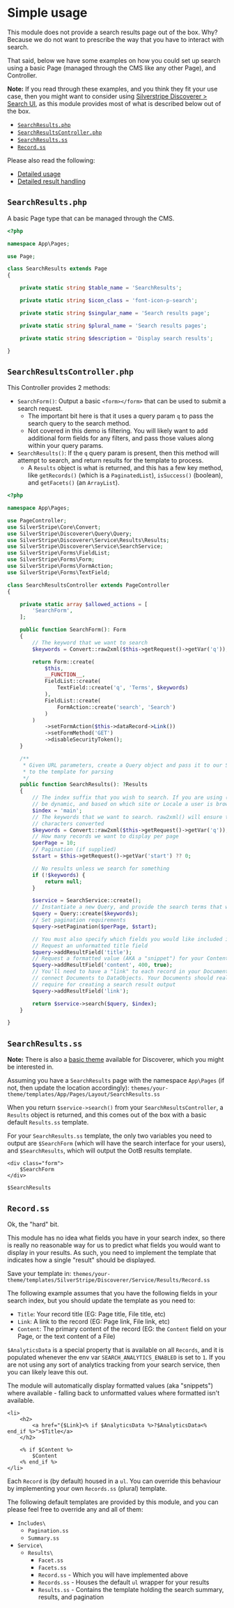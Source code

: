 # Simple usage

This module does not provide a search results page out of the box. Why? Because we do not want to prescribe the way that
you have to interact with search.

That said, below we have some examples on how you could set up search using a basic Page (managed through the CMS like
any other Page), and Controller.

**Note:** If you read through these examples, and you think they fit your use case, then you might want to consider
using [Silverstripe Discoverer > Search UI](https://github.com/silverstripeltd/silverstripe-discoverer-search-ui),
as this module provides most of what is described below out of the box.

* [`SearchResults.php`](#searchresultsphp)
* [`SearchResultsController.php`](#searchresultscontrollerphp)
* [`SearchResults.ss`](#searchresultsss)
* [`Record.ss`](#recordss)

Please also read the following:

* [Detailed usage](detailed-querying.md)
* [Detailed result handling](detailed-result-handling.md)

## `SearchResults.php`

A basic Page type that can be managed through the CMS.

```php
<?php

namespace App\Pages;

use Page;

class SearchResults extends Page
{

    private static string $table_name = 'SearchResults';

    private static string $icon_class = 'font-icon-p-search';

    private static string $singular_name = 'Search results page';

    private static string $plural_name = 'Search results pages';

    private static string $description = 'Display search results';

}

```

## `SearchResultsController.php`

This Controller provides 2 methods:

* `SearchForm()`: Output a basic `<form></form>` that can be used to submit a search request.
  * The important bit here is that it uses a query param `q` to pass the search query to the search method.
  * Not covered in this demo is filtering. You will likely want to add additional form fields for any filters, and pass
    those values along within your query params.
* `SearchResults()`: If the `q` query param is present, then this method will attempt to search, and return results for
  the template to process.
  * A `Results` object is what is returned, and this has a few key method, like `getRecords()` (which is a
    `PaginatedList`), `isSuccess()` (boolean), and `getFacets()` (an `ArrayList`).

```php
<?php

namespace App\Pages;

use PageController;
use SilverStripe\Core\Convert;
use SilverStripe\Discoverer\Query\Query;
use SilverStripe\Discoverer\Service\Results\Results;
use SilverStripe\Discoverer\Service\SearchService;
use SilverStripe\Forms\FieldList;
use SilverStripe\Forms\Form;
use SilverStripe\Forms\FormAction;
use SilverStripe\Forms\TextField;

class SearchResultsController extends PageController
{

    private static array $allowed_actions = [
        'SearchForm',
    ];

    public function SearchForm(): Form
    {
        // The keyword that we want to search
        $keywords = Convert::raw2xml($this->getRequest()->getVar('q'));

        return Form::create(
            $this,
            __FUNCTION__,
            FieldList::create(
                TextField::create('q', 'Terms', $keywords)
            ),
            FieldList::create(
                FormAction::create('search', 'Search')
            )
        )
            ->setFormAction($this->dataRecord->Link())
            ->setFormMethod('GET')
            ->disableSecurityToken();
    }

    /**
     * Given URL parameters, create a Query object and pass it to our Search Service, then return the results (if any)
     * to the template for parsing
     */
    public function SearchResults(): ?Results
    {
        // The index suffix that you wish to search. If you are using (eg) subsites, or Fluent, then this might need to
        // be dynamic, and based on which site or Locale a user is browsing
        $index = 'main';
        // The keywords that we want to search. raw2xml() will ensure that search strings are escaped with special
        // characters converted
        $keywords = Convert::raw2xml($this->getRequest()->getVar('q'));
        // How many records we want to display per page
        $perPage = 10;
        // Pagination (if supplied)
        $start = $this->getRequest()->getVar('start') ?? 0;

        // No results unless we search for something
        if (!$keywords) {
            return null;
        }

        $service = SearchService::create();
        // Instantiate a new Query, and provide the search terms that we wish to search for
        $query = Query::create($keywords);
        // Set pagination requirements
        $query->setPagination($perPage, $start);

        // You must also specify which fields you would like included in your results
        // Request an unformatted title field
        $query->addResultField('title');
        // Request a formatted value (AKA a "snippet") for your Content field
        $query->addResultField('content', 400, true);
        // You'll need to have a "link" to each record in your Documents - this module does not automatically
        // connect Documents to DataObjects. Your Documents should really include all the information that you
        // require for creating a search result output
        $query->addResultField('link');

        return $service->search($query, $index);
    }

}

```

## `SearchResults.ss`

**Note:** There is also a [basic theme](https://github.com/silverstripeltd/silverstripe-discoverer-theme) available for
Discoverer, which you might be interested in.

Assuming you have a `SearchResults` page with the namespace `App\Pages` (if not, then update the location accordingly):
`themes/your-theme/templates/App/Pages/Layout/SearchResults.ss`

When you return `$service->search()` from your `SearchResultsController`, a `Results` object is returned, and this comes
out of the box with a basic default `Results.ss` template.

For your `SearchResults.ss` template, the only two variables you need to output are `$SearchForm` (which will have the
search interface for your users), and `$SearchResults`, which will output the OotB results template.

```silverstripe
<div class="form">
    $SearchForm
</div>

$SearchResults

```

## `Record.ss`

Ok, the "hard" bit.

This module has no idea what fields you have in your search index, so there is really no reasonable way for us to
predict what fields you would want to display in your results. As such, you need to implement the template that
indicates how a single "result" should be displayed.

Save your template in:
`themes/your-theme/templates/SilverStripe/Discoverer/Service/Results/Record.ss`

The following example assumes that you have the following fields in your search index, but you should update the
template as you need to:

* `Title`: Your record title (EG: Page title, File title, etc)
* `Link`: A link to the record (EG: Page link, File link, etc)
* `Content`: The primary content of the record (EG: the `Content` field on your Page, or the text content of a File)

`$AnalyticsData` is a special property that is available on all `Records`, and it is populated whenever the env var
`SEARCH_ANALYTICS_ENABLED` is set to `1`. If you are not using any sort of analytics tracking from your search service,
then you can likely leave this out.

The module will automatically display formatted values (aka "snippets") where available - falling back to unformatted
values where formatted isn't available.

```silverstripe
<li>
    <h2>
        <a href="{$Link}<% if $AnalyticsData %>?$AnalyticsData<% end_if %>">$Title</a>
    </h2>

    <% if $Content %>
        $Content
    <% end_if %>
</li>

```

Each `Record` is (by default) housed in a `ul`. You can override this behaviour by implementing your own `Records.ss`
(plural) template.

The following default templates are provided by this module, and you can please feel free to override any and all of
them:

* `Includes\`
  * `Pagination.ss`
  * `Summary.ss`
* `Service\`
  * `Results\`
    * `Facet.ss`
    * `Facets.ss`
    * `Record.ss` - Which you will have implemented above
    * `Records.ss` - Houses the default `ul` wrapper for your results
    * `Results.ss` - Contains the template holding the search summary, results, and pagination
